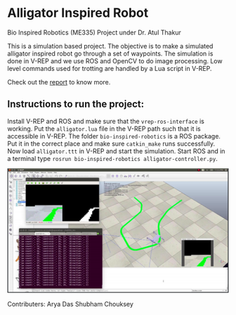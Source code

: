 # Alligator Inspired Robot
Bio Inspired Robotics (ME335) Project under Dr. Atul Thakur

This is a simulation based project. The objective is to make a simulated alligator inspired robot go through a set of waypoints. The simulation is done in V-REP and we use ROS and OpenCV to do image processing. Low level commands used for trotting are handled by a Lua script in V-REP.

Check out the [report](Alligator%20Inspired%20Robot%20Report.pdf) to know more.

## Instructions to run the project:
Install V-REP and ROS and make sure that the `vrep-ros-interface` is working. Put the `alligator.lua` file in the V-REP path such that it is accessible in V-REP. The folder `bio-inspired-robotics` is a ROS package. Put it in the correct place and make sure `catkin_make` runs successfully. Now load `alligator.ttt` in V-REP and start the simulation. Start ROS and in a terminal type `rosrun bio-inspired-robotics alligator-controller.py`.

![](screenshot.png)

Contributers:
Arya Das
Shubham Chouksey
